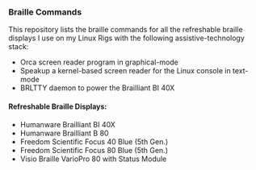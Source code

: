 ### Braille Commands

This repository lists the braille commands for all the refreshable braille displays I use on my Linux Rigs with the following assistive-technology stack:

* Orca screen reader program in graphical-mode
* Speakup a kernel-based screen reader for the Linux console in text-mode
* BRLTTY daemon to power the Brailliant BI 40X

#### Refreshable Braille Displays:

* Humanware Brailliant BI 40X
* Humanware Brailliant B 80
* Freedom Scientific Focus 40 Blue (5th Gen.)
* Freedom Scientific Focus 80 Blue (5th Gen.)
* Visio Braille VarioPro 80 with Status Module
